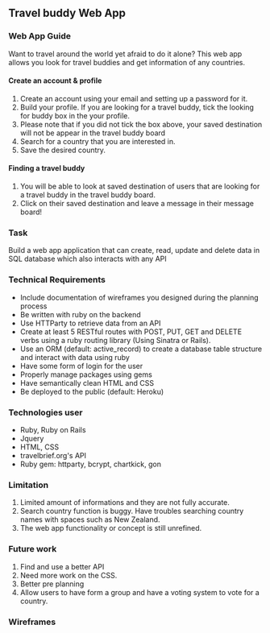 ## Travel buddy Web App

### Web App Guide
Want to travel around the world yet afraid to do it alone? This web app allows you look for travel buddies and get information of any countries.

#### Create an account & profile
1. Create an account using your email and setting up a password for it.
2. Build your profile. If you are looking for a travel buddy, tick the looking for buddy box in the your profile.
3. Please note that if you did not tick the box above, your saved destination will not be appear in the travel buddy board
3. Search for a country that you are interested in.
4. Save the desired country.

#### Finding a travel buddy
1. You will be able to look at saved destination of users that are looking for a travel buddy in the travel buddy board.
2. Click on their saved destination and leave a message in their message board!

### Task
Build a web app application that can create, read, update and delete data in SQL database which also interacts with any API

### Technical Requirements
- Include documentation of wireframes you designed during the planning process
- Be written with ruby on the backend
- Use HTTParty to retrieve data from an API
- Create at least 5 RESTful routes with POST, PUT, GET and DELETE verbs using a ruby routing library (Using Sinatra or Rails).
- Use an ORM (default: active_record) to create a database table structure and interact with data using ruby
- Have some form of login for the user
- Properly manage packages using gems
- Have semantically clean HTML and CSS
- Be deployed to the public (default: Heroku)

### Technologies user
- Ruby, Ruby on Rails
- Jquery
- HTML, CSS
- travelbrief.org's API
- Ruby gem: httparty, bcrypt, chartkick, gon


### Limitation
1. Limited amount of informations and they are not fully accurate.
2. Search country function is buggy. Have troubles searching country names with spaces such as New Zealand.
3. The web app functionality or concept is still unrefined.

### Future work
1. Find and use a better API
2. Need more work on the CSS.
3. Better pre planning
4. Allow users to have form a group and have a voting system to vote for a country.

### Wireframes
